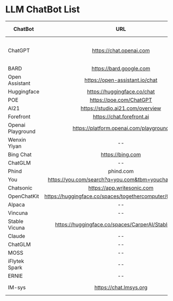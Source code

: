 # LLM ChatBot List



| ChatBot       | URL           | Parameter  | Tokens  | Source Code |Output Quality |Pricing|
| ------------- |:---------------------------:| -----:| ------:|------:|------:|------:|
| ChatGPT | https://chat.openai.com |1T|32K|--| A |$0.03 / 1K tokens(GPT4) or $0.002 / 1K tokens(GPT3.5)
| BARD | https://bard.google.com |--|--|--| A |
| Open Assistant |  https://open-assistant.io/chat |--|--|--| B |
| Huggingface |  https://huggingface.co/chat |--|--|--| B |
| POE |  https://poe.com/ChatGPT |--|--|--| A |
| AI21 | https://studio.ai21.com/overview |--|--|--| B |
| Forefront | https://chat.forefront.ai |--|--|--| B | 
| Openai Playground | https://platform.openai.com/playground |--|--|--| B |
| Wenxin Yiyan |-- |--|--|--| B |
| Bing Chat | https://bing.com |--|--|--| B |
| ChatGLM  |-- |--|--|--| B |
| Phind | phind.com|-- |--|--|--| B |
| You | https://you.com/search?q=you.com&tbm=youchat&cfr=chat|--|--|--| B |
| Chatsonic |  https://app.writesonic.com |--|--|--| B |
| OpenChatKit | https://huggingface.co/spaces/togethercomputer/OpenChatKit |--|--|-- | B |
| Alpaca |-- |--|--| --|B |
| Vincuna |-- |--|--| --|B |
|Stable Vicuna | https://huggingface.co/spaces/CarperAI/StableVicuna|--|--| --|B |
| Claude |-- |--|--|--| B |
| ChatGLM |-- |--|--|--| B |
| MOSS |-- |--|--|--| B |
| iFlytek Spark |-- |--|--|--| B |
| ERNIE |-- |--|--|--| B |
| IM-sys |https://chat.lmsys.org |--|--| https://github.com/lm-sys/FastChat | B |

